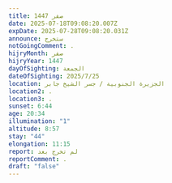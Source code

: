 ```yaml
---
title: صفر 1447
date: 2025-07-18T09:08:20.007Z
expDate: 2025-07-28T09:08:20.031Z
announce: ستخرج
notGoingComment: .
hijryMonth: صفر
hijryYear: 1447
dayOfSighting: الجمعة
dateOfSighting: 2025/7/25
location: الجزيرة الجنوبية / جسر الشيخ جابر
location2: .
location3: .
sunset: 6:44
age: 20:34
illumination: "1"
altitude: 8:57
stay: "44"
elongation: 11:15
report: لم تخرج بعد
reportComment: .
draft: "false"
---
```

